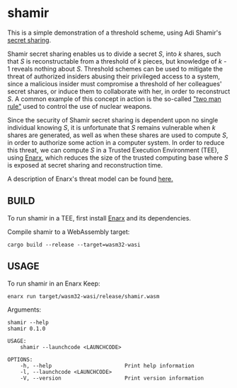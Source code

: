 # shamir

This is a simple demonstration of a threshold scheme, using Adi Shamir's [secret
sharing](http://web.mit.edu/6.857/OldStuff/Fall03/ref/Shamir-HowToShareASecret.pdf).

Shamir secret sharing enables us to divide a secret *S*, into *k* shares, such
that *S* is reconstructable from a threshold of *k* pieces, but knowledge of *k* -
1 reveals nothing about *S*. Threshold schemes can be used to mitigate the
threat of authorized insiders abusing their privileged access to a system, since
a malicious insider must compromise a threshold of her colleagues' secret
shares, or induce them to collaborate with her, in order to reconstruct *S*. A
common example of this concept in action is the so-called ["two man
rule"](https://en.wikipedia.org/wiki/Two-man_rule) used to control the use of
nuclear weapons.

Since the security of Shamir secret sharing is dependent upon no single
individual knowing *S*, it is unfortunate that *S* remains vulnerable when *k*
shares are generated, as well as when these shares are used to compute *S*, in
order to authorize some action in a computer system. In order to reduce this
threat, we can compute *S* in a Trusted Execution Environment (TEE), using
[Enarx](https://enarx.dev/), which reduces the size of the trusted computing
base where *S* is exposed at secret sharing and reconstruction time.

A description of Enarx's threat model can be found
[here.](https://enarx.dev/docs/Technical/Threat)

## BUILD

To run shamir in a TEE, first install
[Enarx](https://enarx.dev/docs/Installation/Introduction) and its dependencies.

Compile shamir to a WebAssembly target:

`cargo build --release --target=wasm32-wasi`

## USAGE

To run shamir in an Enarx Keep:

`enarx run target/wasm32-wasi/release/shamir.wasm`

Arguments:

```
shamir --help
shamir 0.1.0

USAGE:
    shamir --launchcode <LAUNCHCODE>

OPTIONS:
    -h, --help                       Print help information
    -l, --launchcode <LAUNCHCODE>    
    -V, --version                    Print version information
```
